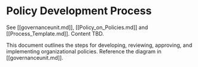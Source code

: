 # Policy Development Process

See [[governanceunit.md]], [[Policy_on_Policies.md]] and [[Process_Template.md]]. Content TBD.

This document outlines the steps for developing, reviewing, approving, and implementing organizational policies. Reference the diagram in [[governanceunit.md]]. 